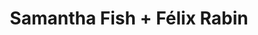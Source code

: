 ---
layout: post
category: concert
title: Samantha Fish + Félix Rabin
artists: 
- Samantha Fish
- Félix Rabin
place: 
- La Cigale
country: France
city: Paris
---